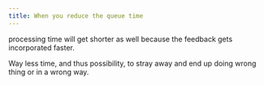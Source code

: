 ```yaml
---
title: When you reduce the queue time
---
```


processing time will get shorter as well because the feedback gets incorporated faster.

Way less time, and thus possibility, to stray away and end up doing wrong thing or in a wrong way.
